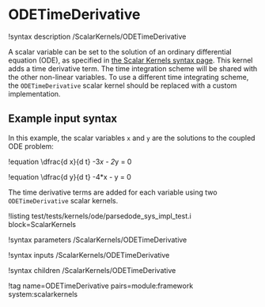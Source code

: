 # ODETimeDerivative

!syntax description /ScalarKernels/ODETimeDerivative

A scalar variable can be set to the solution of an ordinary differential equation (ODE), as specified in [the Scalar Kernels syntax page](syntax/ScalarKernels/index.md). This kernel adds a time derivative term. The time integration scheme will be shared with the other non-linear variables. To use a different time integrating scheme, the `ODETimeDerivative` scalar kernel should be replaced with a custom implementation.

## Example input syntax

In this example, the scalar variables `x` and `y` are the solutions to the coupled ODE problem:

!equation
\dfrac{d x}{d t} -3*x - 2*y = 0

!equation
\dfrac{d y}{d t} -4*x - y = 0

The time derivative terms are added for each variable using two `ODETimeDerivative` scalar kernels.

!listing test/tests/kernels/ode/parsedode_sys_impl_test.i block=ScalarKernels

!syntax parameters /ScalarKernels/ODETimeDerivative

!syntax inputs /ScalarKernels/ODETimeDerivative

!syntax children /ScalarKernels/ODETimeDerivative

!tag name=ODETimeDerivative pairs=module:framework system:scalarkernels
